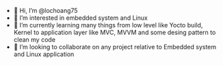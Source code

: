 - 👋 Hi, I’m @lochoang75
- 👀 I’m interested in embedded system and Linux
- 🌱 I’m currently learning many things from low level like Yocto build, Kernel to application layer like MVC, MVVM and some desing pattern to clean my code
- 💞️ I’m looking to collaborate on any project relative to Embedded system and Linux application

<!---
lochoang75/lochoang75 is a ✨ special ✨ repository because its `README.md` (this file) appears on your GitHub profile.
You can click the Preview link to take a look at your changes.
--->
